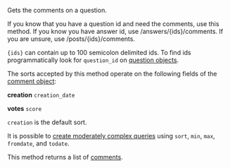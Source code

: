 Gets the comments on a question.

If you know that you have a question id and need the comments, use this method. If you know you have answer id, use
/answers/{ids}/comments. If you are unsure, use /posts/{ids}/comments.

`{ids}` can contain up to 100 semicolon delimited ids. To find ids programmatically look for `question_id` on
[question objects](#model-Question).

The sorts accepted by this method operate on the following fields of the [comment object](#model-Comment):

**creation**
`creation_date`

**votes**
`score`

`creation` is the default sort.

It is possible to [create moderately complex queries](#complex-queries) using `sort`, `min`, `max`, `fromdate`, and
`todate`.

This method returns a list of [comments](#model-Comment).

